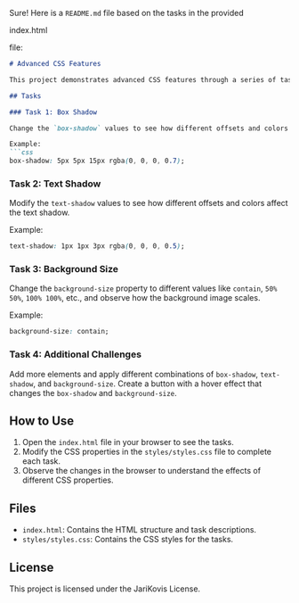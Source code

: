 Sure! Here is a `README.md` file based on the tasks in the provided 

index.html

 file:

```markdown
# Advanced CSS Features

This project demonstrates advanced CSS features through a series of tasks. Each task focuses on a specific CSS property and its effects.

## Tasks

### Task 1: Box Shadow

Change the `box-shadow` values to see how different offsets and colors affect the shadow.

Example:
```css
box-shadow: 5px 5px 15px rgba(0, 0, 0, 0.7);
```

### Task 2: Text Shadow

Modify the `text-shadow` values to see how different offsets and colors affect the text shadow.

Example:
```css
text-shadow: 1px 1px 3px rgba(0, 0, 0, 0.5);
```

### Task 3: Background Size

Change the `background-size` property to different values like `contain`, `50% 50%`, `100% 100%`, etc., and observe how the background image scales.

Example:
```css
background-size: contain;
```

### Task 4: Additional Challenges

Add more elements and apply different combinations of `box-shadow`, `text-shadow`, and `background-size`. Create a button with a hover effect that changes the `box-shadow` and `background-size`.

## How to Use

1. Open the `index.html` file in your browser to see the tasks.
2. Modify the CSS properties in the `styles/styles.css` file to complete each task.
3. Observe the changes in the browser to understand the effects of different CSS properties.

## Files

- `index.html`: Contains the HTML structure and task descriptions.
- `styles/styles.css`: Contains the CSS styles for the tasks.

## License

This project is licensed under the JariKovis License.
```
